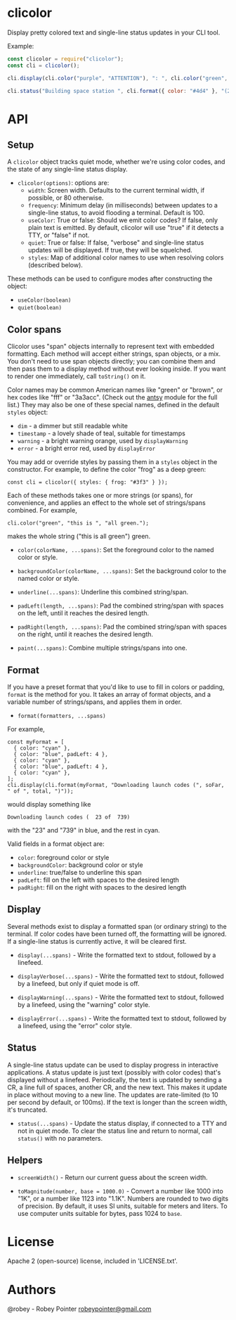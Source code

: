 
# clicolor

Display pretty colored text and single-line status updates in your CLI tool.

Example:

```javascript
const clicolor = require("clicolor");
const cli = clicolor();

cli.display(cli.color("purple", "ATTENTION"), ": ", cli.color("green", "I am feeling green today."));

cli.status("Building space station ", cli.format({ color: "#4d4" }, "(24%)"), " ...");
```


# API

## Setup

A `clicolor` object tracks quiet mode, whether we're using color codes, and the state of any single-line status display.

- `clicolor(options)`: options are:
    - `width`: Screen width. Defaults to the current terminal width, if possible, or 80 otherwise.
    - `frequency`: Minimum delay (in milliseconds) between updates to a single-line status, to avoid flooding a terminal. Default is 100.
    - `useColor`: True or false: Should we emit color codes? If false, only plain text is emitted. By default, clicolor will use "true" if it detects a TTY, or "false" if not.
    - `quiet`: True or false: If false, "verbose" and single-line status updates will be displayed. If true, they will be squelched.
    - `styles`: Map of additional color names to use when resolving colors (described below).

These methods can be used to configure modes after constructing the object:

  - `useColor(boolean)`
  - `quiet(boolean)`

## Color spans

Clicolor uses "span" objects internally to represent text with embedded formatting. Each method will accept either strings, span objects, or a mix. You don't need to use span objects directly; you can combine them and then pass them to a display method without ever looking inside. If you want to render one immediately, call `toString()` on it.

Color names may be common American names like "green" or "brown", or hex codes like "fff" or "3a3acc". (Check out the [antsy](https://www.npmjs.com/package/antsy) module for the full list.) They may also be one of these special names, defined in the default `styles` object:

  + `dim` - a dimmer but still readable white
  + `timestamp` - a lovely shade of teal, suitable for timestamps
  + `warning` - a bright warning orange, used by `displayWarning`
  + `error` - a bright error red, used by `displayError`

You may add or override styles by passing them in a `styles` object in the constructor. For example, to define the color "frog" as a deep green:

```es6
const cli = clicolor({ styles: { frog: "#3f3" } });
```

Each of these methods takes one or more strings (or spans), for convenience, and applies an effect to the whole set of strings/spans combined. For example,

```es6
cli.color("green", "this is ", "all green.");
```

makes the whole string ("this is all green") green.

- `color(colorName, ...spans)`: Set the foreground color to the named color or style.

- `backgroundColor(colorName, ...spans)`: Set the background color to the named color or style.

- `underline(...spans)`: Underline this combined string/span.

- `padLeft(length, ...spans)`: Pad the combined string/span with spaces on the left, until it reaches the desired length.

- `padRight(length, ...spans)`: Pad the combined string/span with spaces on the right, until it reaches the desired length.

- `paint(...spans)`: Combine multiple strings/spans into one.

## Format

If you have a preset format that you'd like to use to fill in colors or padding, `format` is the method for you. It takes an array of format objects, and a variable number of strings/spans, and applies them in order.

- `format(formatters, ...spans)`

For example,

```es6
const myFormat = [
  { color: "cyan" },
  { color: "blue", padLeft: 4 },
  { color: "cyan" },
  { color: "blue", padLeft: 4 },
  { color: "cyan" },
];
cli.display(cli.format(myFormat, "Downloading launch codes (", soFar, " of ", total, ")"));
```

would display something like

```
Downloading launch codes (  23 of  739)
```

with the "23" and "739" in blue, and the rest in cyan.

Valid fields in a format object are:

- `color`: foreground color or style
- `backgroundColor`: background color or style
- `underline`: true/false to underline this span
- `padLeft`: fill on the left with spaces to the desired length
- `padRight`: fill on the right with spaces to the desired length

## Display

Several methods exist to display a formatted span (or ordinary string) to the terminal. If color codes have been turned off, the formatting will be ignored. If a single-line status is currently active, it will be cleared first.

- `display(...spans)` - Write the formatted text to stdout, followed by a linefeed.

- `displayVerbose(...spans)` - Write the formatted text to stdout, followed by a linefeed, but only if quiet mode is off.

- `displayWarning(...spans)` - Write the formatted text to stdout, followed by a linefeed, using the "warning" color style.

- `displayError(...spans)` - Write the formatted text to stdout, followed by a linefeed, using the "error" color style.

## Status

A single-line status update can be used to display progress in interactive applications. A status update is just text (possibly with color codes) that's displayed without a linefeed. Periodically, the text is updated by sending a CR, a line full of spaces, another CR, and the new text. This makes it update in place without moving to a new line. The updates are rate-limited (to 10 per second by default, or 100ms). If the text is longer than the screen width, it's truncated.

- `status(...spans)` - Update the status display, if connected to a TTY and not in quiet mode. To clear the status line and return to normal, call `status()` with no parameters.

## Helpers

- `screenWidth()` - Return our current guess about the screen width.

- `toMagnitude(number, base = 1000.0)` - Convert a number like 1000 into "1K", or a number like 1123 into "1.1K". Numbers are rounded to two digits of precision. By default, it uses SI units, suitable for meters and liters. To use computer units suitable for bytes, pass 1024 to `base`.


# License

Apache 2 (open-source) license, included in 'LICENSE.txt'.

# Authors

@robey - Robey Pointer <robeypointer@gmail.com>
